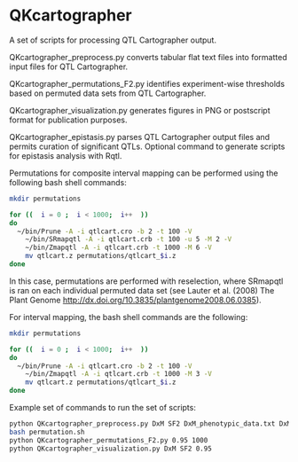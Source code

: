 # QKcartographer
A set of scripts for processing QTL Cartographer output.

QKcartographer_preprocess.py converts tabular flat text files into formatted input files for QTL Cartographer.

QKcartographer_permutations_F2.py identifies experiment-wise thresholds based on permuted data sets from QTL Cartographer.

QKcartographer_visualization.py generates figures in PNG or postscript format for publication purposes.

QKcartographer_epistasis.py parses QTL Cartographer output files and permits curation of significant QTLs. Optional command to generate scripts for epistasis analysis with Rqtl.

Permutations for composite interval mapping can be performed using the following bash shell commands:

```bash
mkdir permutations

for ((  i = 0 ;  i < 1000;  i++  ))
do
  ~/bin/Prune -A -i qtlcart.cro -b 2 -t 100 -V
	~/bin/SRmapqtl -A -i qtlcart.crb -t 100 -u 5 -M 2 -V
	~/bin/Zmapqtl -A -i qtlcart.crb -t 1000 -M 6 -V
	mv qtlcart.z permutations/qtlcart_$i.z
done
```

In this case, permutations are performed with reselection, where SRmapqtl is ran on each individual permuted data set (see Lauter et al. (2008) The Plant Genome http://dx.doi.org/10.3835/plantgenome2008.06.0385).

For interval mapping, the bash shell commands are the following:

```bash
mkdir permutations

for ((  i = 0 ;  i < 1000;  i++  ))
do
  ~/bin/Prune -A -i qtlcart.cro -b 2 -t 100 -V
	~/bin/Zmapqtl -A -i qtlcart.crb -t 1000 -M 3 -V
	mv qtlcart.z permutations/qtlcart_$i.z
done
```

Example set of commands to run the set of scripts:
```bash
python QKcartographer_preprocess.py DxM SF2 DxM_phenotypic_data.txt DxM_genetic_map.txt
bash permutation.sh
python QKcartographer_permutations_F2.py 0.95 1000
python QKcartographer_visualization.py DxM SF2 0.95
```

